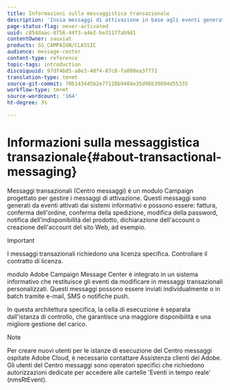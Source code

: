 ```yaml
---
title: Informazioni sulla messaggistica transazionale
description: 'Invia messaggi di attivazione in base agli eventi generati dai sistemi di informazione. '
page-status-flag: never-activated
uuid: c854daac-8756-44f3-a4e2-be31177ab9d1
contentOwner: sauviat
products: SG_CAMPAIGN/CLASSIC
audience: message-center
content-type: reference
topic-tags: introduction
discoiquuid: 97df4bd5-a8e3-48f4-87c8-fa090ea3f771
translation-type: tm+mt
source-git-commit: 70b143445b2e77128b9404e35d96b39694d55335
workflow-type: tm+mt
source-wordcount: '164'
ht-degree: 3%

---
```



# Informazioni sulla messaggistica transazionale{#about-transactional-messaging}

Messaggi transazionali (Centro messaggi) è un modulo Campaign progettato per gestire i messaggi di attivazione. Questi messaggi sono generati da eventi attivati dai sistemi informativi e possono essere: fattura, conferma dell&#39;ordine, conferma della spedizione, modifica della password, notifica dell&#39;indisponibilità del prodotto, dichiarazione dell&#39;account o creazione dell&#39;account del sito Web, ad esempio.

>[!IMPORTANT]
>
>I messaggi transazionali richiedono una licenza specifica. Controllare il contratto di licenza.

 modulo Adobe Campaign Message Center è integrato in un sistema informativo che restituisce gli eventi da modificare in messaggi transazionali personalizzati. Questi messaggi possono essere inviati individualmente o in batch tramite e-mail, SMS o notifiche push.

In questa architettura specifica, la cella di esecuzione è separata dall&#39;istanza di controllo, che garantisce una maggiore disponibilità e una migliore gestione del carico.

>[!NOTE]
>
>Per creare nuovi utenti per le istanze di esecuzione del Centro messaggi ospitate  Adobe Cloud, è necessario contattare  Assistenza clienti del Adobe. Gli utenti del Centro messaggi sono operatori specifici che richiedono autorizzazioni dedicate per accedere alle cartelle &#39;Eventi in tempo reale&#39; (nmsRtEvent).
